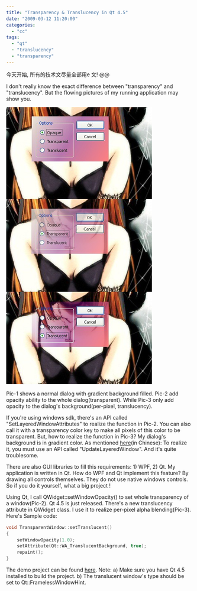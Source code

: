 ```yaml
---
title: "Transparency & Translucency in Qt 4.5"
date: "2009-03-12 11:20:00"
categories: 
  - "cc"
tags: 
  - "qt"
  - "translucency"
  - "transparency"
---
```


今天开始, 所有的技术文尽量全部用e 文! @@

I don't really know the exact difference between "transparency" and "translucency". But the flowing pictures of my running application may show you.

![qt_translucent](../../images/2009/qt_translucent.jpg)

Pic-1 shows a normal dialog with gradient background filled. Pic-2 add opacity ability to the whole dialog(transparent). While Pic-3 only add opacity to the dialog's background(per-pixel, translucency).

If you're using windows sdk, there's an API called "SetLayeredWindowAttributes" to realize the function in Pic-2. You can also call it with a transparency color key to make all pixels of this color to be transparent. But, how to realize the function in Pic-3? My dialog's background is in gradient color. As mentioned [here](http://gonwan.ycool.com/post.3020701.html)(in Chinese): To realize it, you must use an API called "UpdateLayeredWindow". And it's quite troublesome.

There are also GUI libraries to fill this requirements: 1) WPF, 2) Qt. My application is written in Qt. How do WPF and Qt implement this feature? By drawing all controls themselves. They do not use native windows controls. So if you do it yourself, what a big project !

Using Qt, I call QWidget::setWindowOpacity() to set whole transparency of a window(Pic-2). Qt 4.5 is just released. There's a new translucency attribute in QWidget class. I use it to realize per-pixel alpha blending(Pic-3). Here's Sample code:

```cpp
void TransparentWindow::setTranslucent()
{
    setWindowOpacity(1.0);
    setAttribute(Qt::WA_TranslucentBackground, true);
    repaint();
}
```

The demo project can be found [here](http://cid-481cbe104492a3af.skydrive.live.com/self.aspx/share/dev/TransparentWindow.zip). Note: a) Make sure you have Qt 4.5 installed to build the project. b) The translucent window's type should be set to Qt::FramelessWindowHint.
